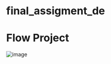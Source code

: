 # final_assigment_de
# Flow Project
![image](https://github.com/arifalse/final_assigment_de/assets/61183492/25e9a271-4f0e-4d25-b94f-2683e342521d)
